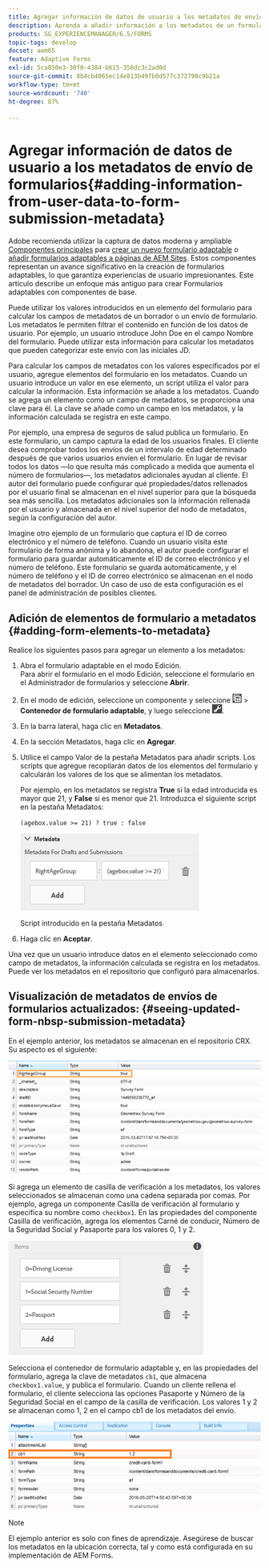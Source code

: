 ```yaml
---
title: Agregar información de datos de usuario a los metadatos de envío de formularios
description: Aprenda a añadir información a los metadatos de un formulario enviado con los datos proporcionados por los usuarios.
products: SG_EXPERIENCEMANAGER/6.5/FORMS
topic-tags: develop
docset: aem65
feature: Adaptive Forms
exl-id: 5ca850e3-30f0-4384-b615-356dc3c2ad0d
source-git-commit: 8b4cb4065ec14e813b49fb0d577c372790c9b21a
workflow-type: tm+mt
source-wordcount: '740'
ht-degree: 87%

---
```


# Agregar información de datos de usuario a los metadatos de envío de formularios{#adding-information-from-user-data-to-form-submission-metadata}

<span class="preview"> Adobe recomienda utilizar la captura de datos moderna y ampliable [Componentes principales](https://experienceleague.adobe.com/docs/experience-manager-core-components/using/adaptive-forms/introduction.html?lang=es) para [crear un nuevo formulario adaptable](/help/forms/using/create-an-adaptive-form-core-components.md) o [añadir formularios adaptables a páginas de AEM Sites](/help/forms/using/create-or-add-an-adaptive-form-to-aem-sites-page.md). Estos componentes representan un avance significativo en la creación de formularios adaptables, lo que garantiza experiencias de usuario impresionantes. Este artículo describe un enfoque más antiguo para crear Formularios adaptables con componentes de base. </span>

Puede utilizar los valores introducidos en un elemento del formulario para calcular los campos de metadatos de un borrador o un envío de formulario. Los metadatos le permiten filtrar el contenido en función de los datos de usuario. Por ejemplo, un usuario introduce John Doe en el campo Nombre del formulario. Puede utilizar esta información para calcular los metadatos que pueden categorizar este envío con las iniciales JD.

Para calcular los campos de metadatos con los valores especificados por el usuario, agregue elementos del formulario en los metadatos. Cuando un usuario introduce un valor en ese elemento, un script utiliza el valor para calcular la información. Esta información se añade a los metadatos. Cuando se agrega un elemento como un campo de metadatos, se proporciona una clave para él. La clave se añade como un campo en los metadatos, y la información calculada se registra en este campo.

Por ejemplo, una empresa de seguros de salud publica un formulario. En este formulario, un campo captura la edad de los usuarios finales. El cliente desea comprobar todos los envíos de un intervalo de edad determinado después de que varios usuarios envíen el formulario. En lugar de revisar todos los datos —lo que resulta más complicado a medida que aumenta el número de formularios—, los metadatos adicionales ayudan al cliente. El autor del formulario puede configurar qué propiedades/datos rellenados por el usuario final se almacenan en el nivel superior para que la búsqueda sea más sencilla. Los metadatos adicionales son la información rellenada por el usuario y almacenada en el nivel superior del nodo de metadatos, según la configuración del autor.

Imagine otro ejemplo de un formulario que captura el ID de correo electrónico y el número de teléfono. Cuando un usuario visita este formulario de forma anónima y lo abandona, el autor puede configurar el formulario para guardar automáticamente el ID de correo electrónico y el número de teléfono. Este formulario se guarda automáticamente, y el número de teléfono y el ID de correo electrónico se almacenan en el nodo de metadatos del borrador. Un caso de uso de esta configuración es el panel de administración de posibles clientes.

## Adición de elementos de formulario a metadatos {#adding-form-elements-to-metadata}

Realice los siguientes pasos para agregar un elemento a los metadatos:

1. Abra el formulario adaptable en el modo Edición.\
   Para abrir el formulario en el modo Edición, seleccione el formulario en el Administrador de formularios y seleccione **Abrir**.
1. En el modo de edición, seleccione un componente y seleccione ![field-level](assets/field-level.png) > **Contenedor de formulario adaptable**, y luego seleccione ![cmppr](assets/cmppr.png).
1. En la barra lateral, haga clic en **Metadatos**.
1. En la sección Metadatos, haga clic en **Agregar**.
1. Utilice el campo Valor de la pestaña Metadatos para añadir scripts. Los scripts que agregue recopilarán datos de los elementos del formulario y calcularán los valores de los que se alimentan los metadatos.

   Por ejemplo, en los metadatos se registra **True** si la edad introducida es mayor que 21, y **False** si es menor que 21. Introduzca el siguiente script en la pestaña Metadatos:

   `(agebox.value >= 21) ? true : false`

   ![Metadata script](assets/add-element-metadata.png)

   Script introducido en la pestaña Metadatos

1. Haga clic en **Aceptar**.

Una vez que un usuario introduce datos en el elemento seleccionado como campo de metadatos, la información calculada se registra en los metadatos. Puede ver los metadatos en el repositorio que configuró para almacenarlos.

## Visualización de metadatos de envíos de formularios actualizados: {#seeing-updated-form-nbsp-submission-metadata}

En el ejemplo anterior, los metadatos se almacenan en el repositorio CRX. Su aspecto es el siguiente:

![Metadatos](assets/metadata_entry_new.png)

Si agrega un elemento de casilla de verificación a los metadatos, los valores seleccionados se almacenan como una cadena separada por comas. Por ejemplo, agrega un componente Casilla de verificación al formulario y especifica su nombre como `checkbox1`. En las propiedades del componente Casilla de verificación, agrega los elementos Carné de conducir, Número de la Seguridad Social y Pasaporte para los valores 0, 1 y 2.

![Almacenamiento de varios valores desde una casilla de verificación](assets/checkbox-metadata.png)

Selecciona el contenedor de formulario adaptable y, en las propiedades del formulario, agrega la clave de metadatos `cb1`, que almacena `checkbox1.value`, y publica el formulario. Cuando un cliente rellena el formulario, el cliente selecciona las opciones Pasaporte y Número de la Seguridad Social en el campo de la casilla de verificación. Los valores 1 y 2 se almacenan como 1, 2 en el campo cb1 de los metadatos del envío.

![Entrada de metadatos para varios valores seleccionados en un campo de casilla de verificación](assets/metadata-entry.png)

>[!NOTE]
>
>El ejemplo anterior es solo con fines de aprendizaje. Asegúrese de buscar los metadatos en la ubicación correcta, tal y como está configurada en su implementación de AEM Forms.
